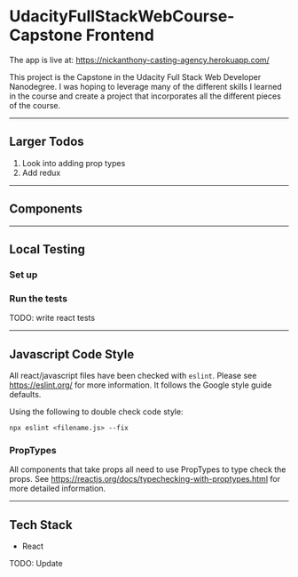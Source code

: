 # UdacityFullStackWebCourse-Capstone Frontend

The app is live at: https://nickanthony-casting-agency.herokuapp.com/

This project is the Capstone in the Udacity Full Stack Web Developer Nanodegree.
I was hoping to leverage many of the different skills I learned in the course
and create a project that incorporates all the different pieces of the course.

---

## Larger Todos

1. Look into adding prop types
2. Add redux

---

## Components


---

## Local Testing

### Set up



### Run the tests

TODO: write react tests

---

## Javascript Code Style

All react/javascript files have been checked with `eslint`.  Please see
https://eslint.org/ for more information.  It follows the Google style guide
defaults.

Using the following to double check code style:

```Shell
npx eslint <filename.js> --fix
```

### PropTypes

All components that take props all need to use PropTypes to type check the
props.  See https://reactjs.org/docs/typechecking-with-proptypes.html for
more detailed information.

---

## Tech Stack

- React

TODO: Update
